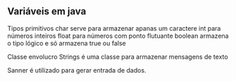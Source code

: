 ## Variáveis em java
Tipos primitivos
char serve para armazenar apanas um caractere
int para números inteiros
float para números com ponto flutuante
boolean armazena o tipo lógico e só armazena true ou false

Classe envolucro
Strings é uma classe para armazenar mensagens de texto


Sanner é utilizado para gerar entrada de dados.